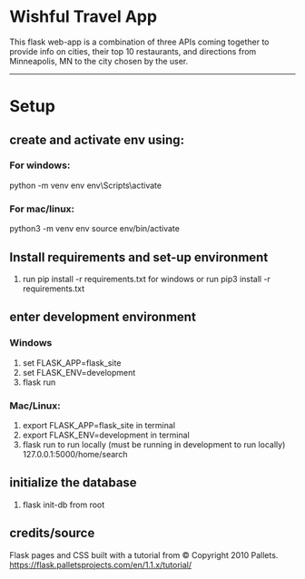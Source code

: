 # Wishful Travel App
This flask web-app is a combination of three APIs coming together to provide 
info on cities, their top 10 restaurants, and directions from Minneapolis, MN
to the city chosen by the user.

---

# Setup

## create and activate env using:
### For windows:
python -m venv env
env\Scripts\activate

### For mac/linux:
python3 -m venv env
source env/bin/activate

## Install requirements and set-up environment
1) run pip install -r requirements.txt for windows or run pip3 install -r requirements.txt

## enter development environment
### Windows
1) set FLASK_APP=flask_site
2) set FLASK_ENV=development
3) flask run

### Mac/Linux:
1) export FLASK_APP=flask_site in terminal
2) export FLASK_ENV=development in terminal
3) flask run to run locally (must be running in development to run locally)
127.0.0.1:5000/home/search

## initialize the database
1) flask init-db from root

## credits/source
Flask pages and CSS built with a tutorial from © Copyright 2010 Pallets.
https://flask.palletsprojects.com/en/1.1.x/tutorial/
